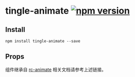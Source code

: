 # tingle-animate [![npm version](https://badge.fury.io/js/tingle-animate.svg)](http://badge.fury.io/js/tingle-animate)

## Install

```
npm install tingle-animate --save
```

## Props

组件继承自 [rc-animate](https://www.npmjs.com/package/rc-animate)
相关文档请参考上述链接。